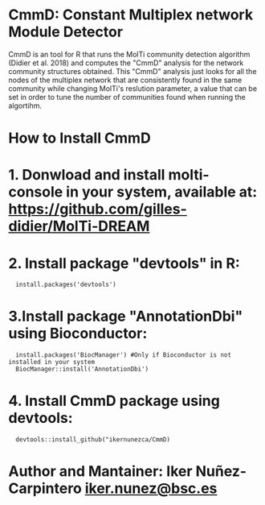 # CmmD: Constant Multiplex network Module Detector
CmmD is an tool for R that runs the MolTi community detection algorithm (Didier et al. 2018) and computes the "CmmD" analysis for the network community structures obtained. This "CmmD" analysis just looks for all the nodes of the multiplex network that are consistently found in the same community while changing MolTi's reslution parameter, a value that can be set in order to tune the number of communities found when running the algortihm.

# How to Install CmmD

# 1. Donwload and install molti-console in your system, available at: https://github.com/gilles-didier/MolTi-DREAM

# 2. Install package "devtools" in R:
      install.packages('devtools')
 
# 3.Install package "AnnotationDbi" using Bioconductor:
      install.packages('BiocManager') #Only if Bioconductor is not installed in your system
      BiocManager::install('AnnotationDbi')

# 4. Install CmmD package using devtools:
      devtools::install_github("ikernunezca/CmmD)

# Author and Mantainer: Iker Nuñez-Carpintero <iker.nunez@bsc.es>

